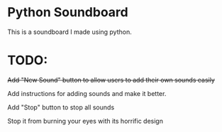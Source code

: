 # Python Soundboard
This is a soundboard I made using python.
# TODO:
~~Add "New Sound" button to allow users to add their own sounds easily~~ 

Add instructions for adding sounds and make it better.

Add "Stop" button to stop all sounds

Stop it from burning your eyes with its horrific design
